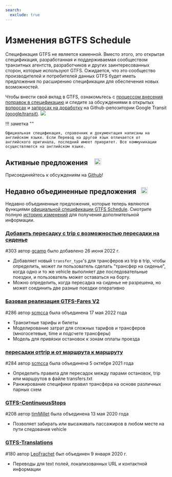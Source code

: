 ```yaml
---
search:
  exclude: true
---
```


# Изменения вGTFS Schedule

<!-- <div class=landing-page>
    <a class=button href=../process>Specification Amendment Process</a><a class=button href=../guiding-principles>Guiding Principles</a><a class=button href=../revision-history>Revision History</a>
</div> -->

Спецификация GTFS не является каменной. Вместо этого, это открытая спецификация, разработанная и поддерживаемая сообществом транзитных агентств, разработчиков и других заинтересованных сторон, которые используют GTFS. Ожидается, что это сообщество производителей и потребителей данных GTFS будет иметь предложения по расширению спецификации для обеспечения новых возможностей.

Чтобы внести свой вклад в GTFS, ознакомьтесь с [процессом внесения поправок в спецификацию](../process) и следите за обсуждениями в открытых [вопросах](https://github.com/google/transit/issues) и [запросах на доработку](https://github.com/google/transit/pulls) на Github-репозитории Google Transit [(google/transit)](https://github.com/google/transit). ![](../../assets/mark-github.svg)

!!! заметка ""

    Официальная спецификация, справочник и документация написаны на английском языке. Если Перевод на другой язык отличается от английского оригинала, последний имеет приоритет. Все коммуникации осуществляются на английском языке.


## Активные предложения &ensp; <img src="../../assets/pr-active.svg" style="height:1em;"/>

<!--
Active proposals for new features in <glossary variable="GTFS Schedule"><glossary variable="GTFS">GTFS</glossary> Schedule</glossary>.  -->

Присоединяйтесь к обсуждениям на [Github](https://github.com/google/transit/pulls)!

<!-- <div class="row">
    <div class="active-container">
        <h3 class="title"><a class="no-icon" href="https://github.com/google/transit/pull/303" target="_blank">Add <glossary variable="trip">trip</glossary>-to-<glossary variable="trip">trip</glossary> transfers with in-seat option</a></h3>
        <p class="maintainer">#303 opened on Jan 26, 2022 by <a class="no-icon" href="https://github.com/gcamp" target="_blank">gcamp</a></p>
    </div>
</div>
<div class="row"></div> -->

<!-- <div class="row no-active">
    <div class="no-active-container">
        <h3 class="title">There are currently no active proposals for <glossary variable="GTFS Schedule"><glossary variable="GTFS">GTFS</glossary> Schedule</glossary>.</h3>
        <p class="prompt">Have a proposal? &ensp;➜&ensp; Open a <a href="https://github.com/google/transit/pulls" target="_blank">pull request</a>.</p>
    </div>
</div>
<div class="row"></div> -->

## Недавно объединенные предложения &ensp;<img src="../../assets/pr-merged.svg" style="height:1em;"/>

Недавно объединенные предложения, которые теперь являются функциями [официальной спецификации GTFS Schedule](../reference). Смотрите полную [историю изменений](../process#revision-history) для получения дополнительной информации.

<div class="row">
    <div class="leftcontainer">
        <h3 class="title"><a href="https://github.com/google/transit/pull/303" class="no-icon" target="_blank">Добавить пересадку с trip с возможностью пересадки на сиденье</a></h3>
        <p class="maintainer">#303 автор <a href="https://github.com/gcamp" class="no-icon" target="_blank">gcamp</a> было добавлено 26 июня 2022 г.
</p>
    </div>
    <div class="featurelist">
        <ul>
            <li>Добавляет новый <code>transfer_type</code>'s для трансферов из trip в trip, чтобы определить, может ли пользователь сделать "трансфер на сиденье", когда одно и то же vehicle выполняет две последовательные поездки, и пользователь может оставаться на борту.</li>
            <li>Можно определить, когда пересадка на сиденье не разрешена, но может соединить две разные поездки оперативно
            </li>
        </ul>
    </div>
</div>

<div class="row">
    <div class="leftcontainer">
        <h3 class="title"><a href="https://github.com/google/transit/pull/286" class="no-icon" target="_blank">Базовая реализация GTFS-Fares V2</a></h3>
        <p class="maintainer">#286 автор <a href="https://github.com/scmcca" class="no-icon" target="_blank">scmcca</a> была объединена 17 мая 2022 года
</p>
    </div>
    <div class="featurelist">
        <ul>
            <li>Транзитные тарифы и билеты</li>
            <li>Моделирование затрат для сложных тарифов и трансферов (многосетевые, time и подсчете трансферы)</li>
            <li>Модель для привязки остановок к зонам оплаты проезда</li>
        </ul>
    </div>
</div>

<div class="row">
    <div class="leftcontainer">
        <h3 class="title"><a href="https://github.com/google/transit/pull/284" class="no-icon" target="_blank">пересадки отtrip и от маршрута к маршруту</a></h3>
        <p class="maintainer">#284 автор <a href="https://github.com/scmcca" class="no-icon" target="_blank">scmcca</a> была объединена 5 октября 2021 года</p>
    </div>
    <div class="featurelist">
        <ul>
            <li>Определить правила для пересадок между парами остановок, trip или маршрутов в файле transfers.txt</li>
             <li>Ранжирование специфики правил трансфера на основе различных парных схем</li>
        </ul>
    </div>
</div>

<div class="row">
    <div class="leftcontainer">
        <h3 class="title"><a href="https://github.com/google/transit/pull/208" class="no-icon" target="_blank">GTFS-ContinuousStops</a></h3>
        <p class="maintainer">#208 автор <a href="https://github.com/timMillet" class="no-icon" target="_blank">timMillet</a> была объединена 13 мая 2020 года</p>
    </div>
    <div class="featurelist">
        <ul>
            <li>Позволяет забирать или высаживать пассажиров в любом месте на пути следования vehicle</li>
        </ul>
    </div>
</div>

<div class="row">
    <div class="leftcontainer">
        <h3 class="title"><a href="https://github.com/google/transit/pull/180" class="no-icon" target="_blank">GTFS-Translations</a></h3>
        <p class="maintainer">#180 автор <a href="https://github.com/LeoFrachet" class="no-icon" target="_blank">LeoFrachet</a> был объединен 9 января 2020 г.</p>
    </div>
    <div class="featurelist">
        <ul>
            <li>Переводы для text полей, локализованных URL и контактной информации</li>
        </ul>
    </div>
</div>

<div class="row"/>
